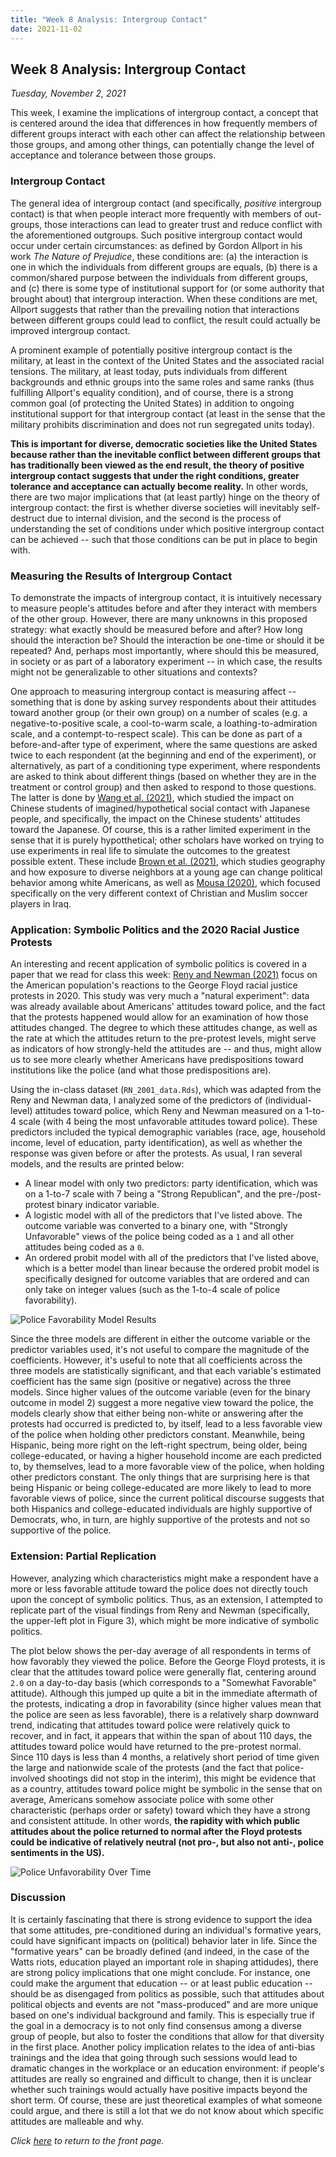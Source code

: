 ```yaml
---
title: "Week 8 Analysis: Intergroup Contact"
date: 2021-11-02
---
```

## Week 8 Analysis: Intergroup Contact
*Tuesday, November 2, 2021*

This week, I examine the implications of intergroup contact, a concept that is centered around the idea that differences in how frequently members of different groups interact with each other can affect the relationship between those groups, and among other things, can potentially change the level of acceptance and tolerance between those groups.

### Intergroup Contact
The general idea of intergroup contact (and specifically, *positive* intergroup contact) is that when people interact more frequently with members of out-groups, those interactions can lead to greater trust and reduce conflict with the aforementioned outgroups. Such positive intergroup contact would occur under certain circumstances: as defined by Gordon Allport in his work *The Nature of Prejudice*, these conditions are: (a) the interaction is one in which the individuals from different groups are equals, (b) there is a common/shared purpose between the individuals from different groups, and (c) there is some type of institutional support for (or some authority that brought about) that intergroup interaction. When these conditions are met, Allport suggests that rather than the prevailing notion that interactions between different groups could lead to conflict, the result could actually be improved intergroup contact.

A prominent example of potentially positive intergroup contact is the military, at least in the context of the United States and the associated racial tensions. The military, at least today, puts individuals from different backgrounds and ethnic groups into the same roles and same ranks (thus fulfilling Allport's equality condition), and of course, there is a strong common goal (of protecting the United States) in addition to ongoing institutional support for that intergroup contact (at least in the sense that the military prohibits discrimination and does not run segregated units today).

**This is important for diverse, democratic societies like the United States because rather than the inevitable conflict between different groups that has traditionally been viewed as the end result, the theory of positive intergroup contact suggests that under the right conditions, greater tolerance and acceptance can actually become reality.** In other words, there are two major implications that (at least partly) hinge on the theory of intergroup contact: the first is whether diverse societies will inevitably self-destruct due to internal division, and the second is the process of understanding the set of conditions under which positive intergroup contact can be achieved -- such that those conditions can be put in place to begin with.

### Measuring the Results of Intergroup Contact
To demonstrate the impacts of intergroup contact, it is intuitively necessary to measure people's attitudes before and after they interact with members of the other group. However, there are many unknowns in this proposed strategy: what exactly should be measured before and after? How long should the interaction be? Should the interaction be one-time or should it be repeated? And, perhaps most importantly, where should this be measured, in society or as part of a laboratory experiment -- in which case, the results might not be generalizable to other situations and contexts?

One approach to measuring intergroup contact is measuring affect -- something that is done by asking survey respondents about their attitudes toward another group (or their own group) on a number of scales (e.g. a negative-to-positive scale, a cool-to-warm scale, a loathing-to-admiration scale, and a contempt-to-respect scale). This can be done as part of a before-and-after type of experiment, where the same questions are asked twice to each respondent (at the beginning and end of the experiment), or alternatively, as part of a conditioning type experiment, where respondents are asked to think about different things (based on whether they are in the treatment or control group) and then asked to respond to those questions. The latter is done by [Wang et al. (2021)](https://journals.sagepub.com/doi/abs/10.1177/0022002720942824), which studied the impact on Chinese students of imagined/hypothetical social contact with Japanese people, and specifically, the impact on the Chinese students' attitudes toward the Japanese. Of course, this is a rather limited experiment in the sense that it is purely hypotthetical; other scholars have worked on trying to use experiments in real life to simulate the outcomes to the greatest possible extent. These include [Brown et al. (2021)](https://www.science.org/doi/10.1126/sciadv.abe8432), which studies geography and how exposure to diverse neighbors at a young age can change political behavior among white Americans, as well as [Mousa (2020)](https://www.science.org/doi/10.1126/science.abb3153), which focused specifically on the very different context of Christian and Muslim soccer players in Iraq.

### Application: Symbolic Politics and the 2020 Racial Justice Protests
An interesting and recent application of symbolic politics is covered in a paper that we read for class this week: [Reny and Newman (2021)](https://www.cambridge.org/core/journals/american-political-science-review/article/abs/opinionmobilizing-effect-of-social-protest-against-police-violence-evidence-from-the-2020-george-floyd-protests/C62FCC5556A43F0AE3CDA5EB6AFD3673) focus on the American population's reactions to the George Floyd racial justice protests in 2020. This study was very much a "natural experiment": data was already available about Americans' attitudes toward police, and the fact that the protests happened would allow for an examination of how those attitudes changed. The degree to which these attitudes change, as well as the rate at which the attitudes return to the pre-protest levels, might serve as indicators of how strongly-held the attitudes are -- and thus, might allow us to see more clearly whether Americans have predispositions toward institutions like the police (and what those predispositions are).

Using the in-class dataset (`RN_2001_data.Rds`), which was adapted from the Reny and Newman data, I analyzed some of the predictors of (individual-level) attitudes toward police, which Reny and Newman measured on a 1-to-4 scale (with 4 being the most unfavorable attitudes toward police). These predictors included the typical demographic variables (race, age, household income, level of education, party identification), as well as whether the response was given before or after the protests. As usual, I ran several models, and the results are printed below:

- A linear model with only two predictors: party identification, which was on a 1-to-7 scale with 7 being a "Strong Republican", and the pre-/post-protest binary indicator variable.
- A logistic model with all of the predictors that I've listed above. The outcome variable was converted to a binary one, with "Strongly Unfavorable" views of the police being coded as a `1` and all other attitudes being coded as a `0`.
- An ordered probit model with all of the predictors that I've listed above, which is a better model than linear because the ordered probit model is specifically designed for outcome variables that are ordered and can only take on integer values (such as the 1-to-4 scale of police favorability).

![Police Favorability Model Results](https://yanxifang.github.io/Gov-1372/images/police_favorability_models.PNG)

Since the three models are different in either the outcome variable or the predictor variables used, it's not useful to compare the magnitude of the coefficients. However, it's useful to note that all coefficients across the three models are statistically significant, and that each variable's estimated coefficient has the same sign (positive or negative) across the three models. Since higher values of the outcome variable (even for the binary outcome in model 2) suggest a more negative view toward the police, the models clearly show that either being non-white or answering after the protests had occurred is predicted to, by itself, lead to a less favorable view of the police when holding other predictors constant. Meanwhile, being Hispanic, being more right on the left-right spectrum, being older, being college-educated, or having a higher household income are each predicted to, by themselves, lead to a more favorable view of the police, when holding other predictors constant. The only things that are surprising here is that being Hispanic or being college-educated are more likely to lead to more favorable views of police, since the current political discourse suggests that both Hispanics and college-educated individuals are highly supportive of Democrats, who, in turn, are highly supportive of the protests and not so supportive of the police.

### Extension: Partial Replication
However, analyzing which characteristics might make a respondent have a more or less favorable attitude toward the police does not directly touch upon the concept of symbolic politics. Thus, as an extension, I attempted to replicate part of the visual findings from Reny and Newman (specifically, the upper-left plot in Figure 3), which might be more indicative of symbolic politics.

The plot below shows the per-day average of all respondents in terms of how favorably they viewed the police. Before the George Floyd protests, it is clear that the attitudes toward police were generally flat, centering around `2.0` on a day-to-day basis (which corresponds to a "Somewhat Favorable" attitude). Although this jumped up quite a bit in the immediate aftermath of the protests, indicating a drop in favorability (since higher values mean that the police are seen as less favorable), there is a relatively sharp downward trend, indicating that attitudes toward police were relatively quick to recover, and in fact, it appears that within the span of about 110 days, the attitudes toward police would have returned to the pre-protest normal. Since 110 days is less than 4 months, a relatively short period of time given the large and nationwide scale of the protests (and the fact that police-involved shootings did not stop in the interim), this might be evidence that as a country, attitudes toward police might be symbolic in the sense that on average, Americans somehow associate police with some other characteristic (perhaps order or safety) toward which they have a strong and consistent attitude. In other words, **the rapidity with which public attitudes about the police returned to normal after the Floyd protests could be indicative of relatively neutral (not pro-, but also not anti-, police sentiments in the US).**

![Police Unfavorability Over Time](https://yanxifang.github.io/Gov-1372/images/police_unfavorability_time.png)

### Discussion
It is certainly fascinating that there is strong evidence to support the idea that some attitudes, pre-conditioned during an individual's formative years, could have significant impacts on (political) behavior later in life. Since the "formative years" can be broadly defined (and indeed, in the case of the Watts riots, education played an important role in shaping attidudes), there are strong policy implications that one might conclude. For instance, one could make the argument that education -- or at least public education -- should be as disengaged from politics as possible, such that attitudes about political objects and events are not "mass-produced" and are more unique based on one's individual background and family. This is especially true if the goal in a democracy is to not only find consensus among a diverse group of people, but also to foster the conditions that allow for that diversity in the first place. Another policy implication relates to the idea of anti-bias trainings and the idea that going through such sessions would lead to dramatic changes in the workplace or an education environment: if people's attitudes are really so engrained and difficult to change, then it is unclear whether such trainings would actually have positive impacts beyond the short term. Of course, these are just theoretical examples of what someone could argue, and there is still a lot that we do not know about which specific attitudes are malleable and why.

*Click [here](https://yanxifang.github.io/Gov-1372/) to return to the front page.*
